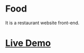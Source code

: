 # Food
It is a restaurant website front-end.
# <a href = " https://aahmadsaleem95.github.io/Food/" target="_blank"> Live Demo </a>
